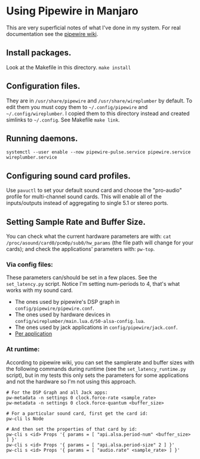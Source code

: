 # Using Pipewire in Manjaro

This are very superficial notes of what I've done in my system. For real documentation see the [pipewire wiki](https://gitlab.freedesktop.org/pipewire/pipewire/-/wikis/home).

## Install packages. 

Look at the Makefile in this directory. `make install`

## Configuration files.

They are in `/usr/share/pipewire` and `/usr/share/wireplumber` by default. To edit them you must copy them to `~/.config/pipewire` and `~/.config/wireplumber`. I copied them to this directory instead and created simlinks to `~/.config`. See Makefile `make link`.

## Running daemons.

`systemctl --user enable --now pipewire-pulse.service pipewire.service wireplumber.service`

## Configuring sound card profiles.

Use `pavuctl` to set your default sound card and choose the "pro-audio" profile for multi-channel sound cards. This will enable all of the inputs/outputs instead of aggregating to single 5.1 or stereo ports.

## Setting Sample Rate and Buffer Size.

You can check what the current hardware parameters are with: `cat /proc/asound/card0/pcm0p/sub0/hw_params` (the file path will change for your cards); and check the applications' parameters with: `pw-top`.

### Via config files:

These parameters can/should be set in a few places. See the `set_latency.py` script. Notice I'm setting num-periods to 4, that's what works with my sound card.

* The ones used by pipewire's DSP graph in `config/pipewire/pipewire.conf`.
* The ones used by hardware devices in `config/wireplumber/main.lua.d/50-alsa-config.lua`.
* The ones used by jack applications in `config/pipewire/jack.conf`.
* [Per application](https://gitlab.freedesktop.org/pipewire/pipewire/-/wikis/Config-JACK#per-application-latency)

### At runtime:

According to pipewire wiki, you can set the samplerate and buffer sizes with the following commands during runtime (see the `set_latency_runtime.py` script), 
but in my tests this only sets the parameters for some applications and not the hardware so I'm not using this approach. 
```
# For the DSP Graph and all Jack apps:
pw-metadata -n settings 0 clock.force-rate <sample_rate>
pw-metadata -n settings 0 clock.force-quantum <buffer_size>

# For a particular sound card, first get the card id:
pw-cli ls Node

# And then set the properties of that card by id:
pw-cli s <id> Props '{ params = [ "api.alsa.period-num" <buffer_size> ] }'
pw-cli s <id> Props '{ params = [ "api.alsa.period-size" 2 ] }'
pw-cli s <id> Props '{ params = [ "audio.rate" <sample_rate> ] }'
```
